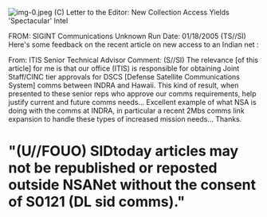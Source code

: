 ![img-0.jpeg](img-0.jpeg)
(C) Letter to the Editor: New Collection Access Yields 'Spectacular' Intel

FROM: SIGINT Communications
Unknown
Run Date: 01/18/2005
(TS//SI) Here's some feedback on the recent article on new access to an Indian net :

From:
ITIS Senior Technical Advisor
Comment: (S//SI) The relevance [of this article] for me is that our office (ITIS) is responsible for obtaining Joint Staff/CINC tier approvals for DSCS [Defense Satellite Communications System] comms between INDRA and Hawaii. This kind of result, when presented to these senior reps who approve our comms requirements, help justify current and future comms needs... Excellent example of what NSA is doing with the comms at INDRA, in particular a recent 2Mbs comms link expansion to handle these types of increased mission needs... Thanks.

# "(U//FOUO) SIDtoday articles may not be republished or reposted outside NSANet without the consent of S0121 (DL sid comms)."
